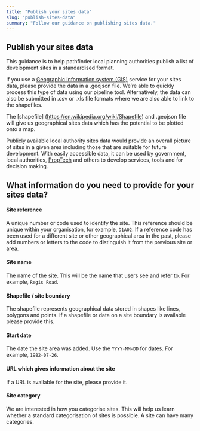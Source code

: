 ```yaml
---
title: "Publish your sites data"
slug: "publish-sites-data"
summary: "Follow our guidance on publishing sites data."
---
```

## Publish your sites data

This guidance is to help pathfinder local planning authorities publish a list of development sites in a standardised format.

If you use a [Geographic information system (GIS)](https://en.wikipedia.org/wiki/Geographic_information_system) service for your sites data, please provide the data in a .geojson file. We’re able to quickly process this type of data using our pipeline tool. Alternatively, the data can also be submitted in .csv or .xls file formats where we are also able to link to the shapefiles.

The [shapefile] (https://en.wikipedia.org/wiki/Shapefile) and .geojson file will give us geographical sites data which has the potential to be plotted onto a map.

Publicly available local authority sites data would provide an overall picture of sites in a given area including those that are suitable for future development. With easily accessible data, it can be used by government, local authorities, [PropTech](https://en.wikipedia.org/wiki/Property_technology) and others to develop services, tools and for decision making.


## What information do you need to provide for your sites data?
#### Site reference 
A unique number or code used to identify the site. This reference should be unique within your organisation, for example, `D1A02`.
If a reference code has been used for a different site or other geographical area in the past, please add numbers or letters to the code to distinguish it from the previous site or area.

#### Site name
The name of the site. This will be the name that users see and refer to. For example, `Regis Road`.
#### Shapefile / site boundary
The shapefile represents geographical data stored in shapes like lines, polygons and points. If a shapefile or data on a site boundary is available please provide this.

#### Start date
The date the site area was added. Use the `YYYY-MM-DD` for dates. For example, `1982-07-26`.
#### URL which gives information about the site
If a URL is available for the site, please provide it.

#### Site category
We are interested in how you categorise sites. This will help us learn whether a standard categorisation of sites is possible. A site can have many categories.

